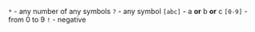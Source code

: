 `*` - any number of any symbols
`?` - any symbol
`[abc]` - a **or** b **or** c
`[0-9]` - from 0 to 9
`!` - negative